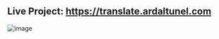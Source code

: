 ## Live Project: https://translate.ardaltunel.com

![image](https://github.com/ardaltunel/translate-php/assets/35379428/9b4eb652-99f1-4d77-9da5-df089e378d08)
